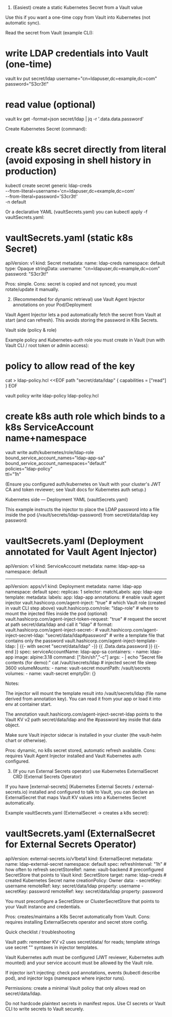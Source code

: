 1) (Easiest) create a static Kubernetes Secret from a Vault value

Use this if you want a one-time copy from Vault into Kubernetes (not automatic sync).

Read the secret from Vault (example CLI):

# write LDAP credentials into Vault (one-time)
vault kv put secret/ldap username="cn=ldapuser,dc=example,dc=com" password="S3cr3t!"
# read value (optional)
vault kv get -format=json secret/ldap | jq -r '.data.data.password'


Create Kubernetes Secret (command):

# create k8s secret directly from literal (avoid exposing in shell history in production)
kubectl create secret generic ldap-creds \
  --from-literal=username='cn=ldapuser,dc=example,dc=com' \
  --from-literal=password='S3cr3t!' \
  -n default


Or a declarative YAML (vaultSecrets.yaml) you can kubectl apply -f vaultSecrets.yaml:

# vaultSecrets.yaml (static k8s Secret)
apiVersion: v1
kind: Secret
metadata:
  name: ldap-creds
  namespace: default
type: Opaque
stringData:
  username: "cn=ldapuser,dc=example,dc=com"
  password: "S3cr3t!"


Pros: simple. Cons: secret is copied and not synced; you must rotate/update it manually.

2) (Recommended for dynamic retrieval) use Vault Agent Injector annotations on your Pod/Deployment

Vault Agent Injector lets a pod automatically fetch the secret from Vault at start (and can refresh). This avoids storing the password in K8s Secrets.

Vault side (policy & role)

Example policy and Kubernetes-auth role you must create in Vault (run with Vault CLI / root token or admin access):

# policy to allow read of the key
cat > ldap-policy.hcl <<EOF
path "secret/data/ldap" {
  capabilities = ["read"]
}
EOF

vault policy write ldap-policy ldap-policy.hcl

# create k8s auth role which binds to a k8s ServiceAccount name+namespace
vault write auth/kubernetes/role/ldap-role \
  bound_service_account_names="ldap-app-sa" \
  bound_service_account_namespaces="default" \
  policies="ldap-policy" \
  ttl="1h"


(Ensure you configured auth/kubernetes on Vault with your cluster's JWT CA and token reviewer; see Vault docs for Kubernetes auth setup.)

Kubernetes side — Deployment YAML (vaultSecrets.yaml)

This example instructs the injector to place the LDAP password into a file inside the pod (/vault/secrets/ldap-password) from secret/data/ldap key password:

# vaultSecrets.yaml (Deployment annotated for Vault Agent Injector)
apiVersion: v1
kind: ServiceAccount
metadata:
  name: ldap-app-sa
  namespace: default

---
apiVersion: apps/v1
kind: Deployment
metadata:
  name: ldap-app
  namespace: default
spec:
  replicas: 1
  selector:
    matchLabels:
      app: ldap-app
  template:
    metadata:
      labels:
        app: ldap-app
      annotations:
        # enable vault agent injector
        vault.hashicorp.com/agent-inject: "true"
        # which Vault role (created in vault CLI step above)
        vault.hashicorp.com/role: "ldap-role"
        # where to mount the injected files inside the pod (optional)
        vault.hashicorp.com/agent-inject-token-request: "true"
        # request the secret at path secret/data/ldap and call it "ldap"
        # format: vault.hashicorp.com/agent-inject-secret-<id>: <vault-path>#<key>
        vault.hashicorp.com/agent-inject-secret-ldap: "secret/data/ldap#password"
        # write a template file that contains only the password
        vault.hashicorp.com/agent-inject-template-ldap: |
          {{- with secret "secret/data/ldap" -}}
          {{ .Data.data.password }}
          {{- end }}
    spec:
      serviceAccountName: ldap-app-sa
      containers:
        - name: ldap-app
          image: alpine:3.18
          command: ["/bin/sh","-c"]
          args:
            - |
              echo "Secret file contents (for demo):"
              cat /vault/secrets/ldap     # injected secret file
              sleep 3600
          volumeMounts:
            - name: vault-secret
              mountPath: /vault/secrets
      volumes:
        - name: vault-secret
          emptyDir: {}


Notes:

The injector will mount the template result into /vault/secrets/ldap (file name derived from annotation key). You can read it from your app or load it into env at container start.

The annotation vault.hashicorp.com/agent-inject-secret-ldap points to the Vault KV v2 path secret/data/ldap and the #password key inside that data object.

Make sure Vault injector sidecar is installed in your cluster (the vault-helm chart or otherwise).

Pros: dynamic, no k8s secret stored, automatic refresh available. Cons: requires Vault Agent Injector installed and Vault Kubernetes auth configured.

3) (If you run External Secrets operator) use Kubernetes ExternalSecret CRD (External Secrets Operator)

If you have [external-secrets] (Kubernetes External Secrets / external-secrets.io) installed and configured to talk to Vault, you can declare an ExternalSecret that maps Vault KV values into a Kubernetes Secret automatically.

Example vaultSecrets.yaml (ExternalSecret -> creates a k8s secret):

# vaultSecrets.yaml (ExternalSecret for External Secrets Operator)
apiVersion: external-secrets.io/v1beta1
kind: ExternalSecret
metadata:
  name: ldap-external-secret
  namespace: default
spec:
  refreshInterval: "1h"                # how often to refresh
  secretStoreRef:
    name: vault-backend                # preconfigured SecretStore that points to Vault
    kind: SecretStore
  target:
    name: ldap-creds                   # created Kubernetes Secret name
    creationPolicy: Owner
  data:
    - secretKey: username
      remoteRef:
        key: secret/data/ldap
        property: username
    - secretKey: password
      remoteRef:
        key: secret/data/ldap
        property: password


You must preconfigure a SecretStore or ClusterSecretStore that points to your Vault instance and credentials.

Pros: creates/maintains a K8s Secret automatically from Vault. Cons: requires installing ExternalSecrets operator and secret store config.

Quick checklist / troubleshooting

Vault path: remember KV v2 uses secret/data/<path> for reads; template strings use secret "<path>" syntaxes in injector templates.

Vault Kubernetes auth must be configured (JWT reviewer, Kubernetes auth mounted) and your service account must be allowed by the Vault role.

If injector isn’t injecting: check pod annotations, events (kubectl describe pod), and injector logs (namespace where injector runs).

Permissions: create a minimal Vault policy that only allows read on secret/data/ldap.

Do not hardcode plaintext secrets in manifest repos. Use CI secrets or Vault CLI to write secrets to Vault securely.